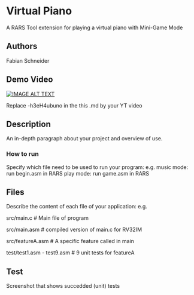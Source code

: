 # Virtual Piano

A RARS Tool extension for playing a virtual piano with Mini-Game Mode

## Authors

Fabian Schneider

## Demo Video

[![IMAGE ALT TEXT](http://img.youtube.com/vi/-h3eH4ubuno/0.jpg)](http://www.youtube.com/watch?v=-h3eH4ubuno "Video Title")

Replace -h3eH4ubuno in the this .md by your YT video

## Description

An in-depth paragraph about your project and overview of use.



### How to run

Specify which file need to be used to run your program:
e.g.
music mode:
run begin.asm in RARS
play mode:
run game.asm in RARS

## Files
Describe the content of each file of your application: e.g.

src/main.c   # Main file of program

src/main.asm # compiled version of main.c for RV32IM

src/featureA.asm # A specific feature called in main

test/test1.asm - test9.asm # 9 unit tests for featureA


## Test
Screenshot that shows succedded (unit) tests 
